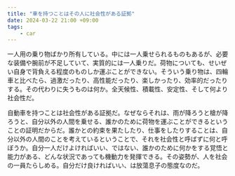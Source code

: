 ```yaml
---
title: "車を持つことはその人に社会性がある証拠"
date: 2024-03-22 21:00 +09:00
tags:
    - car
---
```


一人用の乗り物ばかり所有している。中には一人乗せられるものもあるが、必要な装備や腕前が不足していて、実質的には一人乗りだ。荷物についても、せいぜい自身で背負える程度のものしか運ぶことができない。そういう乗り物は、四輪車と比べたら、過激だったり、高性能だったり、楽しかったり、効率的だったりする。その代わりに失うものは何か。全天候性、積載性、安定性、そして何より社会性だ。

自動車を持つことは社会性がある証拠だ。なぜならそれは、雨が降ろうと槍が降ろうと、自分以外の人間を乗せる、誰かのために荷物を運ぶことができるということの証明だからだ。誰かとの約束を果たしたり、仕事をしたりすることは、自分以外の人間のことを考えているということで、それを社会性と呼ばずに何と呼ぼうか。自分一人だけよければいい、ではない、誰かのために何かをする覚悟と能力がある、どんな状況であっても機動力を発揮できる。その姿勢が、人を社会の一員たらしめる。自分だけ良ければいい、は放蕩息子の態度なのだ。
